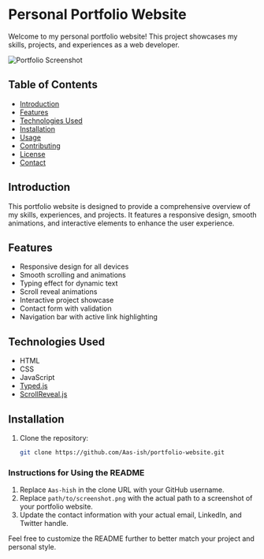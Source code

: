 # Personal Portfolio Website

Welcome to my personal portfolio website! This project showcases my skills, projects, and experiences as a web developer.

![Portfolio Screenshot](path/to/images/screenshoot1)

## Table of Contents

- [Introduction](#introduction)
- [Features](#features)
- [Technologies Used](#technologies-used)
- [Installation](#installation)
- [Usage](#usage)
- [Contributing](#contributing)
- [License](#license)
- [Contact](#contact)

## Introduction

This portfolio website is designed to provide a comprehensive overview of my skills, experiences, and projects. It features a responsive design, smooth animations, and interactive elements to enhance the user experience.

## Features

- Responsive design for all devices
- Smooth scrolling and animations
- Typing effect for dynamic text
- Scroll reveal animations
- Interactive project showcase
- Contact form with validation
- Navigation bar with active link highlighting

## Technologies Used

- HTML
- CSS
- JavaScript
- [Typed.js](https://github.com/mattboldt/typed.js/)
- [ScrollReveal.js](https://scrollrevealjs.org/)

## Installation

1. Clone the repository:

   ```bash
   git clone https://github.com/Aas-ish/portfolio-website.git


### Instructions for Using the README

1. Replace `Aas-hish` in the clone URL with your GitHub username.
2. Replace `path/to/screenshot.png` with the actual path to a screenshot of your portfolio website.
3. Update the contact information with your actual email, LinkedIn, and Twitter handle.

Feel free to customize the README further to better match your project and personal style.

